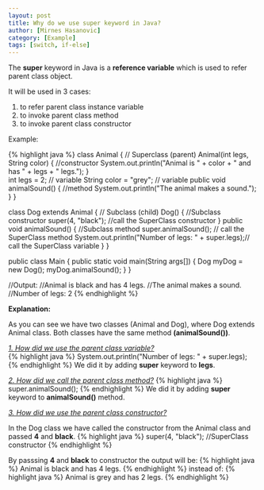 ```yaml
---
layout: post
title: Why do we use super keyword in Java?
author: [Mirnes Hasanovic]
category: [Example]
tags: [switch, if-else]
---
```


The **super** keyword in Java is a **reference variable** which is used to refer parent class object.

It will be used in 3 cases:
1. to refer parent class instance variable
2. to invoke parent class method
3. to invoke parent class constructor

Example:

{% highlight java %}
class Animal { // Superclass (parent)
  Animal(int legs, String color) { //constructor
  	System.out.println("Animal is " + color + " and has " + legs + " legs."); 
  }  
  int legs = 2; // variable
  String color = "grey"; // variable
  public void animalSound() { //method
    System.out.println("The animal makes a sound.");
  }
}

class Dog extends Animal { // Subclass (child)
  Dog() { //Subclass constructor
    super(4, "black"); //call the SuperClass constructor
  } 
  public void animalSound() { //Subclass method
    super.animalSound(); // call the SuperClass method
    System.out.println("Number of legs: " + super.legs);// call the SuperClass variable
  }
}

public class Main {
  public static void main(String args[]) {
    Dog myDog = new Dog();
    myDog.animalSound();
  }
}

//Output:
//Animal is black and has 4 legs.
//The animal makes a sound.
//Number of legs: 2
{% endhighlight %}

**Explanation:**

As you can see we have two classes (Animal and Dog), where Dog extends Animal class.
Both classes have the same method **(animalSound())**.

*<u>1. How did we use the parent class variable?</u>*  
{% highlight java %}
System.out.println("Number of legs: " + super.legs);
{% endhighlight %}
We did it by adding **super** keyword to **legs**.

*<u>2. How did we call the parent class method?</u>*
{% highlight java %}
super.animalSound();
{% endhighlight %}
We did it by adding **super** keyword to **animalSound()** method.

*<u>3. How did we use the parent class constructor?</u>*

In the Dog class we have called the constructor from the Animal class and passed **4**  and **black**.
{% highlight java %}
super(4, "black"); //SuperClass constructor
{% endhighlight %}

By passsing **4** and **black** to constructor the output will be:
{% highlight java %}
Animal is black and has 4 legs.
{% endhighlight %}
instead of:
{% highlight java %}
Animal is grey and has 2 legs.
{% endhighlight %}
